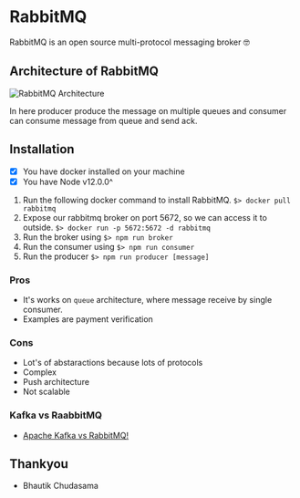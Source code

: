 # RabbitMQ
RabbitMQ is an open source multi-protocol messaging broker 🤓

## Architecture of RabbitMQ
![RabbitMQ Architecture](https://www.cloudamqp.com/img/blog/exchanges-bidings-routing-keys.png)

In here producer produce the message on multiple queues and consumer can consume message from queue and send ack.

## Installation
- [x] You have docker installed on your machine
- [x] You have Node v12.0.0^

1. Run the following docker command to install RabbitMQ.
     ```$> docker pull rabbitmq```
2. Expose our rabbitmq broker on port 5672, so we can access it to outside.
    ```$> docker run -p 5672:5672 -d rabbitmq```
3. Run the broker using 
    ```$> npm run broker```
4. Run the consumer using 
    ```$> npm run consumer```
5. Run the producer 
    ```$> npm run producer [message]```
### Pros
* It's works on ```queue``` architecture, where message receive by single consumer.
* Examples are payment verification

### Cons
* Lot's of abstaractions because lots of protocols
* Complex
* Push architecture
* Not scalable

### Kafka vs RaabbitMQ
* [Apache Kafka vs RabbitMQ!](https://www.upsolver.com/blog/kafka-versus-rabbitmq-architecture-performance-use-case#:~:text=RabbitMQ%20is%20a%20general%20purpose,MQTT%2C%20AMQP%2C%20and%20STOMP.&text=Kafka%20is%20a%20durable%20message,send%20messages%20to%20a%20topic)

## Thankyou
* Bhautik Chudasama


